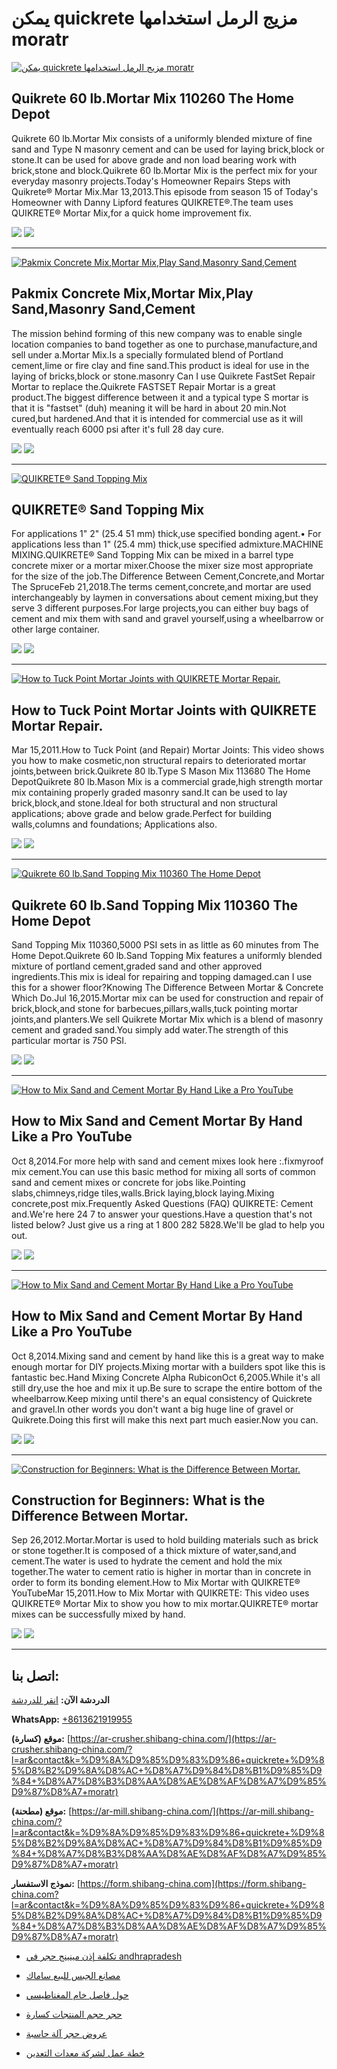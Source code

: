 # يمكن quickrete مزيج الرمل استخدامها moratr

<a href="https://swt.shibang-china.com/?l=ar&img&k=%D9%8A%D9%85%D9%83%D9%86+quickrete+%D9%85%D8%B2%D9%8A%D8%AC+%D8%A7%D9%84%D8%B1%D9%85%D9%84+%D8%A7%D8%B3%D8%AA%D8%AE%D8%AF%D8%A7%D9%85%D9%87%D8%A7+moratr" target="_blank">![يمكن quickrete مزيج الرمل استخدامها moratr](http://static.shibang-china.com/all-800x300/57.jpg)</a>

## Quikrete 60 lb.Mortar Mix 110260 The Home Depot
Quikrete 60 lb.Mortar Mix consists of a uniformly blended mixture of fine sand and Type N masonry cement and can be used for laying brick,block or stone.It can be used for above grade and non load bearing work with brick,stone and block.Quikrete 60 lb.Mortar Mix is the perfect mix for your everyday masonry projects.Today&#39;s Homeowner Repairs Steps with Quikrete® Mortar Mix.Mar 13,2013.This episode from season 15 of Today&#39;s Homeowner with Danny Lipford features QUIKRETE®.The team uses QUIKRETE® Mortar Mix,for a quick home improvement fix.


<a href="https://whatsapp.shibangsoft.com/WhatsApp.php" target="_blank" title="WhatsApp">![](http://static.shibang-china.com/icon/whatsapp.png)</a> <a href="https://swt.shibang-china.com/?l=ar&icon&k=%D9%8A%D9%85%D9%83%D9%86+quickrete+%D9%85%D8%B2%D9%8A%D8%AC+%D8%A7%D9%84%D8%B1%D9%85%D9%84+%D8%A7%D8%B3%D8%AA%D8%AE%D8%AF%D8%A7%D9%85%D9%87%D8%A7+moratr" target="_blank">![](http://static.shibang-china.com/icon/chat-ar.png)</a>

---

<a href="https://swt.shibang-china.com/?l=ar&img&k=%D9%8A%D9%85%D9%83%D9%86+quickrete+%D9%85%D8%B2%D9%8A%D8%AC+%D8%A7%D9%84%D8%B1%D9%85%D9%84+%D8%A7%D8%B3%D8%AA%D8%AE%D8%AF%D8%A7%D9%85%D9%87%D8%A7+moratr" target="_blank">![Pakmix Concrete Mix,Mortar Mix,Play Sand,Masonry Sand,Cement](http://static.shibang-china.com/all-800x300/413.jpg)</a>

## Pakmix Concrete Mix,Mortar Mix,Play Sand,Masonry Sand,Cement
The mission behind forming of this new company was to enable single location companies to band together as one to purchase,manufacture,and sell under a.Mortar Mix.Is a specially formulated blend of Portland cement,lime or fire clay and fine sand.This product is ideal for use in the laying of bricks,block or stone.masonry Can I use Quikrete FastSet Repair Mortar to replace the.Quikrete FASTSET Repair Mortar is a great product.The biggest difference between it and a typical type S mortar is that it is &quot;fastset&quot; (duh) meaning it will be hard in about 20 min.Not cured,but hardened.And that it is intended for commercial use as it will eventually reach 6000 psi after it&#39;s full 28 day cure.


<a href="https://whatsapp.shibangsoft.com/WhatsApp.php" target="_blank" title="WhatsApp">![](http://static.shibang-china.com/icon/whatsapp.png)</a> <a href="https://swt.shibang-china.com/?l=ar&icon&k=%D9%8A%D9%85%D9%83%D9%86+quickrete+%D9%85%D8%B2%D9%8A%D8%AC+%D8%A7%D9%84%D8%B1%D9%85%D9%84+%D8%A7%D8%B3%D8%AA%D8%AE%D8%AF%D8%A7%D9%85%D9%87%D8%A7+moratr" target="_blank">![](http://static.shibang-china.com/icon/chat-ar.png)</a>

---

<a href="https://swt.shibang-china.com/?l=ar&img&k=%D9%8A%D9%85%D9%83%D9%86+quickrete+%D9%85%D8%B2%D9%8A%D8%AC+%D8%A7%D9%84%D8%B1%D9%85%D9%84+%D8%A7%D8%B3%D8%AA%D8%AE%D8%AF%D8%A7%D9%85%D9%87%D8%A7+moratr" target="_blank">![QUIKRETE® Sand Topping Mix](http://static.shibang-china.com/all-800x300/284.jpg)</a>

## QUIKRETE® Sand Topping Mix
For applications 1&quot; 2&quot; (25.4 51 mm) thick,use specified bonding agent.• For applications less than 1&quot; (25.4 mm) thick,use specified admixture.MACHINE MIXING.QUIKRETE® Sand Topping Mix can be mixed in a barrel type concrete mixer or a mortar mixer.Choose the mixer size most appropriate for the size of the job.The Difference Between Cement,Concrete,and Mortar The SpruceFeb 21,2018.The terms cement,concrete,and mortar are used interchangeably by laymen in conversations about cement mixing,but they serve 3 different purposes.For large projects,you can either buy bags of cement and mix them with sand and gravel yourself,using a wheelbarrow or other large container.


<a href="https://whatsapp.shibangsoft.com/WhatsApp.php" target="_blank" title="WhatsApp">![](http://static.shibang-china.com/icon/whatsapp.png)</a> <a href="https://swt.shibang-china.com/?l=ar&icon&k=%D9%8A%D9%85%D9%83%D9%86+quickrete+%D9%85%D8%B2%D9%8A%D8%AC+%D8%A7%D9%84%D8%B1%D9%85%D9%84+%D8%A7%D8%B3%D8%AA%D8%AE%D8%AF%D8%A7%D9%85%D9%87%D8%A7+moratr" target="_blank">![](http://static.shibang-china.com/icon/chat-ar.png)</a>

---

<a href="https://swt.shibang-china.com/?l=ar&img&k=%D9%8A%D9%85%D9%83%D9%86+quickrete+%D9%85%D8%B2%D9%8A%D8%AC+%D8%A7%D9%84%D8%B1%D9%85%D9%84+%D8%A7%D8%B3%D8%AA%D8%AE%D8%AF%D8%A7%D9%85%D9%87%D8%A7+moratr" target="_blank">![How to Tuck Point Mortar Joints with QUIKRETE Mortar Repair.](http://static.shibang-china.com/all-800x300/1060.jpg)</a>

## How to Tuck Point Mortar Joints with QUIKRETE Mortar Repair.
Mar 15,2011.How to Tuck Point (and Repair) Mortar Joints: This video shows you how to make cosmetic,non structural repairs to deteriorated mortar joints,between brick.Quikrete 80 lb.Type S Mason Mix 113680 The Home DepotQuikrete 80 lb.Mason Mix is a commercial grade,high strength mortar mix containing properly graded masonry sand.It can be used to lay brick,block,and stone.Ideal for both structural and non structural applications; above grade and below grade.Perfect for building walls,columns and foundations; Applications also.


<a href="https://whatsapp.shibangsoft.com/WhatsApp.php" target="_blank" title="WhatsApp">![](http://static.shibang-china.com/icon/whatsapp.png)</a> <a href="https://swt.shibang-china.com/?l=ar&icon&k=%D9%8A%D9%85%D9%83%D9%86+quickrete+%D9%85%D8%B2%D9%8A%D8%AC+%D8%A7%D9%84%D8%B1%D9%85%D9%84+%D8%A7%D8%B3%D8%AA%D8%AE%D8%AF%D8%A7%D9%85%D9%87%D8%A7+moratr" target="_blank">![](http://static.shibang-china.com/icon/chat-ar.png)</a>

---

<a href="https://swt.shibang-china.com/?l=ar&img&k=%D9%8A%D9%85%D9%83%D9%86+quickrete+%D9%85%D8%B2%D9%8A%D8%AC+%D8%A7%D9%84%D8%B1%D9%85%D9%84+%D8%A7%D8%B3%D8%AA%D8%AE%D8%AF%D8%A7%D9%85%D9%87%D8%A7+moratr" target="_blank">![Quikrete 60 lb.Sand Topping Mix 110360 The Home Depot](http://static.shibang-china.com/all-800x300/315.jpg)</a>

## Quikrete 60 lb.Sand Topping Mix 110360 The Home Depot
Sand Topping Mix 110360,5000 PSI sets in as little as 60 minutes from The Home Depot.Quikrete 60 lb.Sand Topping Mix features a uniformly blended mixture of portland cement,graded sand and other approved ingredients.This mix is ideal for repairing and topping damaged.can I use this for a shower floor?Knowing The Difference Between Mortar &amp; Concrete Which Do.Jul 16,2015.Mortar mix can be used for construction and repair of brick,block,and stone for barbecues,pillars,walls,tuck pointing mortar joints,and planters.We sell Quikrete Mortar Mix which is a blend of masonry cement and graded sand.You simply add water.The strength of this particular mortar is 750 PSI.


<a href="https://whatsapp.shibangsoft.com/WhatsApp.php" target="_blank" title="WhatsApp">![](http://static.shibang-china.com/icon/whatsapp.png)</a> <a href="https://swt.shibang-china.com/?l=ar&icon&k=%D9%8A%D9%85%D9%83%D9%86+quickrete+%D9%85%D8%B2%D9%8A%D8%AC+%D8%A7%D9%84%D8%B1%D9%85%D9%84+%D8%A7%D8%B3%D8%AA%D8%AE%D8%AF%D8%A7%D9%85%D9%87%D8%A7+moratr" target="_blank">![](http://static.shibang-china.com/icon/chat-ar.png)</a>

---

<a href="https://swt.shibang-china.com/?l=ar&img&k=%D9%8A%D9%85%D9%83%D9%86+quickrete+%D9%85%D8%B2%D9%8A%D8%AC+%D8%A7%D9%84%D8%B1%D9%85%D9%84+%D8%A7%D8%B3%D8%AA%D8%AE%D8%AF%D8%A7%D9%85%D9%87%D8%A7+moratr" target="_blank">![How to Mix Sand and Cement Mortar By Hand Like a Pro YouTube](http://static.shibang-china.com/all-800x300/89.jpg)</a>

## How to Mix Sand and Cement Mortar By Hand Like a Pro YouTube
Oct 8,2014.For more help with sand and cement mixes look here :.fixmyroof mix cement.You can use this basic method for mixing all sorts of common sand and cement mixes or concrete for jobs like.Pointing slabs,chimneys,ridge tiles,walls.Brick laying,block laying.Mixing concrete,post mix.Frequently Asked Questions (FAQ) QUIKRETE: Cement and.We&#39;re here 24 7 to answer your questions.Have a question that&#39;s not listed below? Just give us a ring at 1 800 282 5828.We&#39;ll be glad to help you out.


<a href="https://whatsapp.shibangsoft.com/WhatsApp.php" target="_blank" title="WhatsApp">![](http://static.shibang-china.com/icon/whatsapp.png)</a> <a href="https://swt.shibang-china.com/?l=ar&icon&k=%D9%8A%D9%85%D9%83%D9%86+quickrete+%D9%85%D8%B2%D9%8A%D8%AC+%D8%A7%D9%84%D8%B1%D9%85%D9%84+%D8%A7%D8%B3%D8%AA%D8%AE%D8%AF%D8%A7%D9%85%D9%87%D8%A7+moratr" target="_blank">![](http://static.shibang-china.com/icon/chat-ar.png)</a>

---

<a href="https://swt.shibang-china.com/?l=ar&img&k=%D9%8A%D9%85%D9%83%D9%86+quickrete+%D9%85%D8%B2%D9%8A%D8%AC+%D8%A7%D9%84%D8%B1%D9%85%D9%84+%D8%A7%D8%B3%D8%AA%D8%AE%D8%AF%D8%A7%D9%85%D9%87%D8%A7+moratr" target="_blank">![How to Mix Sand and Cement Mortar By Hand Like a Pro YouTube](http://static.shibang-china.com/all-800x300/850.jpg)</a>

## How to Mix Sand and Cement Mortar By Hand Like a Pro YouTube
Oct 8,2014.Mixing sand and cement by hand like this is a great way to make enough mortar for DIY projects.Mixing mortar with a builders spot like this is fantastic bec.Hand Mixing Concrete Alpha RubiconOct 6,2005.While it&#39;s all still dry,use the hoe and mix it up.Be sure to scrape the entire bottom of the wheelbarrow.Keep mixing until there&#39;s an equal consistency of Quickrete and gravel.In other words you don&#39;t want a big huge line of gravel or Quikrete.Doing this first will make this next part much easier.Now you can.


<a href="https://whatsapp.shibangsoft.com/WhatsApp.php" target="_blank" title="WhatsApp">![](http://static.shibang-china.com/icon/whatsapp.png)</a> <a href="https://swt.shibang-china.com/?l=ar&icon&k=%D9%8A%D9%85%D9%83%D9%86+quickrete+%D9%85%D8%B2%D9%8A%D8%AC+%D8%A7%D9%84%D8%B1%D9%85%D9%84+%D8%A7%D8%B3%D8%AA%D8%AE%D8%AF%D8%A7%D9%85%D9%87%D8%A7+moratr" target="_blank">![](http://static.shibang-china.com/icon/chat-ar.png)</a>

---

<a href="https://swt.shibang-china.com/?l=ar&img&k=%D9%8A%D9%85%D9%83%D9%86+quickrete+%D9%85%D8%B2%D9%8A%D8%AC+%D8%A7%D9%84%D8%B1%D9%85%D9%84+%D8%A7%D8%B3%D8%AA%D8%AE%D8%AF%D8%A7%D9%85%D9%87%D8%A7+moratr" target="_blank">![Construction for Beginners: What is the Difference Between Mortar.](http://static.shibang-china.com/all-800x300/295.jpg)</a>

## Construction for Beginners: What is the Difference Between Mortar.
Sep 26,2012.Mortar.Mortar is used to hold building materials such as brick or stone together.It is composed of a thick mixture of water,sand,and cement.The water is used to hydrate the cement and hold the mix together.The water to cement ratio is higher in mortar than in concrete in order to form its bonding element.How to Mix Mortar with QUIKRETE® YouTubeMar 15,2011.How to Mix Mortar with QUIKRETE: This video uses QUIKRETE® Mortar Mix to show you how to mix mortar.QUIKRETE® mortar mixes can be successfully mixed by hand.


<a href="https://whatsapp.shibangsoft.com/WhatsApp.php" target="_blank" title="WhatsApp">![](http://static.shibang-china.com/icon/whatsapp.png)</a> <a href="https://swt.shibang-china.com/?l=ar&icon&k=%D9%8A%D9%85%D9%83%D9%86+quickrete+%D9%85%D8%B2%D9%8A%D8%AC+%D8%A7%D9%84%D8%B1%D9%85%D9%84+%D8%A7%D8%B3%D8%AA%D8%AE%D8%AF%D8%A7%D9%85%D9%87%D8%A7+moratr" target="_blank">![](http://static.shibang-china.com/icon/chat-ar.png)</a>

---
## اتصل بنا:

**الدردشة الآن:** [انقر للدردشة](https://swt.shibang-china.com?l=ar&contact&k=%D9%8A%D9%85%D9%83%D9%86+quickrete+%D9%85%D8%B2%D9%8A%D8%AC+%D8%A7%D9%84%D8%B1%D9%85%D9%84+%D8%A7%D8%B3%D8%AA%D8%AE%D8%AF%D8%A7%D9%85%D9%87%D8%A7+moratr)

**WhatsApp:**  [+8613621919955](https://whatsapp.shibangsoft.com/WhatsApp.php)

**موقع (كسارة):** [https://ar-crusher.shibang-china.com/](https://ar-crusher.shibang-china.com/?l=ar&contact&k=%D9%8A%D9%85%D9%83%D9%86+quickrete+%D9%85%D8%B2%D9%8A%D8%AC+%D8%A7%D9%84%D8%B1%D9%85%D9%84+%D8%A7%D8%B3%D8%AA%D8%AE%D8%AF%D8%A7%D9%85%D9%87%D8%A7+moratr)

**موقع (مطحنة):** [https://ar-mill.shibang-china.com/](https://ar-mill.shibang-china.com/?l=ar&contact&k=%D9%8A%D9%85%D9%83%D9%86+quickrete+%D9%85%D8%B2%D9%8A%D8%AC+%D8%A7%D9%84%D8%B1%D9%85%D9%84+%D8%A7%D8%B3%D8%AA%D8%AE%D8%AF%D8%A7%D9%85%D9%87%D8%A7+moratr)

**نموذج الاستفسار:** [https://form.shibang-china.com](https://form.shibang-china.com?l=ar&contact&k=%D9%8A%D9%85%D9%83%D9%86+quickrete+%D9%85%D8%B2%D9%8A%D8%AC+%D8%A7%D9%84%D8%B1%D9%85%D9%84+%D8%A7%D8%B3%D8%AA%D8%AE%D8%AF%D8%A7%D9%85%D9%87%D8%A7+moratr)

* [تكلفة إذن مينينج حجر في andhrapradesh](../28/%D8%AA%D9%83%D9%84%D9%81%D8%A9%20%D8%A5%D8%B0%D9%86%20%D9%85%D9%8A%D9%86%D9%8A%D9%86%D8%AC%20%D8%AD%D8%AC%D8%B1%20%D9%81%D9%8A%20andhrapradesh.md)

* [مصانع الجبس للبيع ساماك](../28/%D9%85%D8%B5%D8%A7%D9%86%D8%B9%20%D8%A7%D9%84%D8%AC%D8%A8%D8%B3%20%D9%84%D9%84%D8%A8%D9%8A%D8%B9%20%D8%B3%D8%A7%D9%85%D8%A7%D9%83.md)

* [حول فاصل خام المغناطيسي](../28/%D8%AD%D9%88%D9%84%20%D9%81%D8%A7%D8%B5%D9%84%20%D8%AE%D8%A7%D9%85%20%D8%A7%D9%84%D9%85%D8%BA%D9%86%D8%A7%D8%B7%D9%8A%D8%B3%D9%8A.md)

* [حجر حجم المنتجات كسارة](../27/%D8%AD%D8%AC%D8%B1%20%D8%AD%D8%AC%D9%85%20%D8%A7%D9%84%D9%85%D9%86%D8%AA%D8%AC%D8%A7%D8%AA%20%D9%83%D8%B3%D8%A7%D8%B1%D8%A9.md)

* [عروض حجر آلة حاسبة](../28/%D8%B9%D8%B1%D9%88%D8%B6%20%D8%AD%D8%AC%D8%B1%20%D8%A2%D9%84%D8%A9%20%D8%AD%D8%A7%D8%B3%D8%A8%D8%A9.md)

* [خطة عمل لشركة معدات التعدين](../26/%D8%AE%D8%B7%D8%A9%20%D8%B9%D9%85%D9%84%20%D9%84%D8%B4%D8%B1%D9%83%D8%A9%20%D9%85%D8%B9%D8%AF%D8%A7%D8%AA%20%D8%A7%D9%84%D8%AA%D8%B9%D8%AF%D9%8A%D9%86.md)